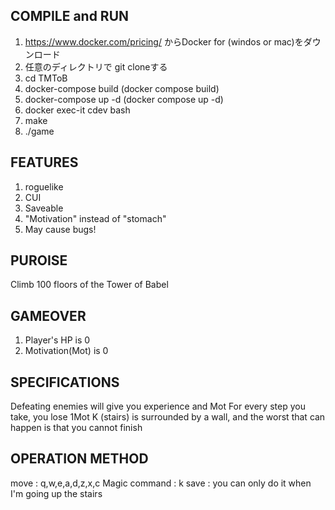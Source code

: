 ## COMPILE and RUN

1. https://www.docker.com/pricing/ からDocker for (windos or mac)をダウンロード
2. 任意のディレクトリで git cloneする
3. cd TMToB
4. docker-compose build (docker compose build)
5. docker-compose up -d (docker compose up -d)
6. docker exec-it cdev bash
7. make
8. ./game

## FEATURES

1. roguelike
2. CUI
3. Saveable
4. "Motivation" instead of "stomach"
5. May cause bugs!

## PUROISE
Climb 100 floors of the Tower of Babel

## GAMEOVER
1. Player's HP is 0
2. Motivation(Mot) is 0

## SPECIFICATIONS
Defeating enemies will give you experience and Mot
For every step you take, you lose 1Mot
K (stairs) is surrounded by a wall,
and the worst that can happen is that you cannot finish


## OPERATION METHOD
move : q,w,e,a,d,z,x,c
Magic command : k
save : you can only do it when I'm going up the stairs
